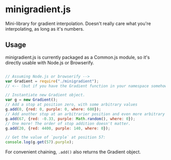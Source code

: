 minigradient.js
===============

Mini-library for gradient interpolation. Doesn't really care what you're interpolating, as long as it's numbers.

Usage
-----

minigradient.js is currently packaged as a Common.js module, so it's directly usable with Node.js or Browserify.

```javascript

// Assuming Node.js or browserify -->
var Gradient = require("./minigradient");
// <-- (but if you have the Gradient function in your namespace somehow, read on)

// Instantiate new Gradient object.
var g = new Gradient();
// Add a stop at position zero, with some arbitrary values
g.add(0, {red: 0, purple: 0, where: 600});
// Add another stop at an arbitrarier position and even more arbitrary values
g.add(67, {red: -0.33, purple: Math.random(), where: 0});
// One more! The order of stop addition doesn't matter.
g.add(20, {red: 4400, purple: 140, where: 0});

// Get the value of `purple` at position 57:
console.log(g.get(57).purple);

```

For convenient chaining, `.add()` also returns the Gradient object.